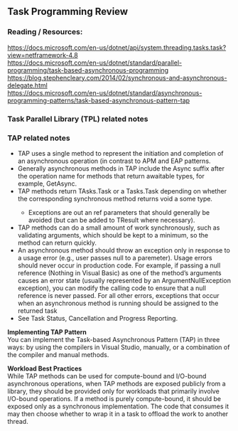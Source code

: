 ## Task Programming Review


### Reading / Resources:  
https://docs.microsoft.com/en-us/dotnet/api/system.threading.tasks.task?view=netframework-4.8  
https://docs.microsoft.com/en-us/dotnet/standard/parallel-programming/task-based-asynchronous-programming  
https://blog.stephencleary.com/2014/02/synchronous-and-asynchronous-delegate.html  
https://docs.microsoft.com/en-us/dotnet/standard/asynchronous-programming-patterns/task-based-asynchronous-pattern-tap  

### Task Parallel Library (TPL) related notes  

### TAP related notes  

* TAP uses a single method to represent the initiation and completion of an asynchronous operation (in contrast to APM and EAP patterns.  
* Generally asynchronous methods in TAP include the Async suffix after the operation name for methods that return awaitable types, for example, GetAsync.  
* TAP methods return TAsks.Task or a Tasks.Task<TResult> depending on whether the corresponding synchronous method returns void a some type.  
  * Exceptions are out an ref parameters that should generally be avoided (but can be added to TResult where necessary).  
* TAP methods can do a small amount of work synchronously, such as validating arguments, which should be kept to a minimum, so the method can return quickly.   
* An asynchronous method should throw an exception only in response to a usage error (e.g., user passes null to a paremeter). Usage errors should never occur in production code. For example, if passing a null reference (Nothing in Visual Basic) as one of the method’s arguments causes an error state (usually represented by an ArgumentNullException exception), you can modify the calling code to ensure that a null reference is never passed. For all other errors, exceptions that occur when an asynchronous method is running should be assigned to the returned task  
* See Task Status, Cancellation and Progress Reporting. 

**Implementing TAP Pattern**  
You can implement the Task-based Asynchronous Pattern (TAP) in three ways: by using the compilers in Visual Studio, manually, or a combination of the compiler and manual methods. 

**Workload Best Practices**  
While TAP methods can be used for compute-bound and I/O-bound asynchronous operations, when TAP methods are exposed publicly from a library, they should be provided only for workloads that primarily involve I/O-bound operations. If a method is purely compute-bound, it should be exposed only as a synchronous implementation. The code that consumes it may then choose whether to wrap it in a task to offload the work to another thread.

